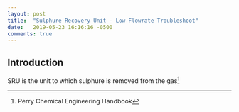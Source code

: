 ```yaml
---
layout: post
title:  "Sulphure Recovery Unit - Low Flowrate Troubleshoot"
date:   2019-05-23 16:16:16 -0500
comments: true
---
```


## Introduction

SRU is the unit to which sulphure is removed from the gas[^1]

[^1]: Perry Chemical Engineering Handbook